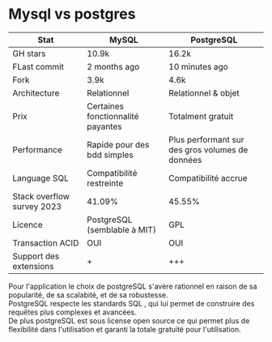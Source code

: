 # Mysql vs postgres

| Stat                       | MySQL                             | PostgreSQL                                      |
| -------------------------- | --------------------------------- | ----------------------------------------------- |
| GH stars                   | 10.9k                             | 16.2k                                           |
| FLast commit               | 2 months ago                      | 10 minutes ago                                  |
| Fork                       | 3.9k                              | 4.6k                                            |
| Architecture               | Relationnel                       | Relationnel & objet                             |
| Prix                       | Certaines fonctionnalité payantes | Totalment gratuit                               |
| Performance                | Rapide pour des bdd simples       | Plus performant sur des gros volumes de données |
| Language SQL               | Compatibilité restreinte          | Compatibilité accrue                            |
| Stack overflow survey 2023 | 41.09%                            | 45.55%                                          |
| Licence                    | PostgreSQL (semblable à MIT)      | GPL                                             |
| Transaction ACID           | OUI                               | OUI                                             |
| Support des extensions     | +                                 | +++ |

Pour l'application le choix de postgreSQL s'avère rationnel en raison de sa popularité, de sa scalabité, et de sa robustesse.<br>
PostgreSQL respecte les standards SQL , qui lui permet de construire des requêtes plus complexes et avancées. <br>
De plus postgreSQL est sous license open source ce qui permet plus de flexibilité dans l'utilisation et garanti la totale gratuité pour l'utilisation.
